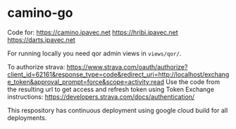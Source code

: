 # camino-go

Code for:
https://camino.ipavec.net
https://hribi.ipavec.net
https://darts.ipavec.net

For running locally you need qor admin views in `views/qor/`.

To authorize strava:
https://www.strava.com/oauth/authorize?client_id=62161&response_type=code&redirect_uri=http://localhost/exchange_token&approval_prompt=force&scope=activity:read
Use the code from the resulting url to get access and refresh token using Token Exchange instructions:
https://developers.strava.com/docs/authentication/

This respository has continuous deployment using google cloud build for all deployments.
